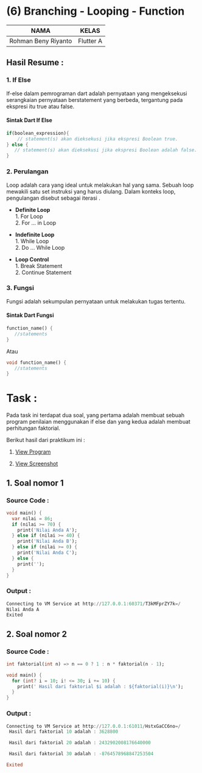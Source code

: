 # (6) Branching - Looping - Function

| NAMA |  KELAS
|--|--|
| Rohman Beny Riyanto  |  Flutter A

## Hasil Resume :

### 1. If Else
If-else dalam pemrograman dart adalah pernyataan yang mengeksekusi serangkaian pernyataan berstatement yang berbeda, tergantung pada ekspresi itu true atau false.

#### Sintak Dart If Else
```dart
if(boolean_expression){
    // statement(s) akan dieksekusi jika ekspresi Boolean true.
} else {
   // statement(s) akan dieksekusi jika ekspresi Boolean adalah false.
}
```

### 2. Perulangan
Loop adalah cara yang ideal untuk melakukan hal yang sama. Sebuah loop mewakili satu set instruksi yang harus diulang. Dalam konteks loop, pengulangan disebut sebagai iterasi .

- **Definite Loop** <br> 1. For Loop <br> 2. For … in Loop

- **Indefinite Loop** <br> 1. While Loop <br> 2. Do … While Loop

- **Loop Control** <br> 1. Break Statement <br> 2. Continue Statement

### 3. Fungsi
Fungsi adalah sekumpulan pernyataan untuk melakukan tugas tertentu.

#### Sintak Dart Fungsi
```dart
function_name() {
   //statements
}
```
Atau
```dart
void function_name() {
   //statements
}
```

# Task :
Pada task ini terdapat dua soal, yang pertama adalah membuat sebuah program penilaian menggunakan if else dan yang kedua adalah membuat perhitungan faktorial.

Berikut hasil dari praktikum ini :<br>
1. [View Program](https://github.com/RohmanBenyRiyanto/flutter_rohman-beny-riyanto/tree/main/06_Branching%20-%20Looping%20-%20Function/praktikum/praktikum_branching_looping_function)

2. [View Screenshot](https://github.com/RohmanBenyRiyanto/flutter_rohman-beny-riyanto/tree/main/06_Branching%20-%20Looping%20-%20Function/screenshot)

## 1. Soal nomor 1

### Source Code :
```dart
void main() {
  var nilai = 86;
  if (nilai >= 70) {
    print('Nilai Anda A');
  } else if (nilai >= 40) {
    print('Nilai Anda B');
  } else if (nilai >= 0) {
    print('Nilai Anda C');
  } else {
    print('');
  }
}
```

### Output :
```powershell
Connecting to VM Service at http://127.0.0.1:60371/T3kMFprZY7k=/
Nilai Anda A
Exited
```

## 2. Soal nomor 2
### Source Code :
```dart
int faktorial(int n) => n == 0 ? 1 : n * faktorial(n - 1);

void main() {
  for (int? i = 10; i! <= 30; i += 10) {
    print(' Hasil dari faktorial $i adalah : ${faktorial(i)}\n');
  }
}
```

### Output :
```powershell
Connecting to VM Service at http://127.0.0.1:61011/HstxGaCC6no=/
 Hasil dari faktorial 10 adalah : 3628800

 Hasil dari faktorial 20 adalah : 2432902008176640000

 Hasil dari faktorial 30 adalah : -8764578968847253504

Exited

```